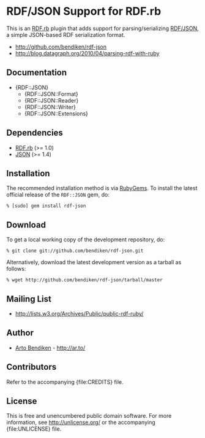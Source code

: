 RDF/JSON Support for RDF.rb
===========================

This is an [RDF.rb][] plugin that adds support for parsing/serializing
[RDF/JSON][], a simple JSON-based RDF serialization format.

* <http://github.com/bendiken/rdf-json>
* <http://blog.datagraph.org/2010/04/parsing-rdf-with-ruby>

Documentation
-------------

* {RDF::JSON}
  * {RDF::JSON::Format}
  * {RDF::JSON::Reader}
  * {RDF::JSON::Writer}
  * {RDF::JSON::Extensions}

Dependencies
------------

* [RDF.rb](http://rubygems.org/gems/rdf) (>= 1.0)
* [JSON](http://rubygems.org/gems/json_pure) (>= 1.4)

Installation
------------

The recommended installation method is via [RubyGems](http://rubygems.org/).
To install the latest official release of the `RDF::JSON` gem, do:

    % [sudo] gem install rdf-json

Download
--------

To get a local working copy of the development repository, do:

    % git clone git://github.com/bendiken/rdf-json.git

Alternatively, download the latest development version as a tarball as
follows:

    % wget http://github.com/bendiken/rdf-json/tarball/master

Mailing List
------------

* <http://lists.w3.org/Archives/Public/public-rdf-ruby/>

Author
------

* [Arto Bendiken](http://github.com/bendiken) - <http://ar.to/>

Contributors
------------

Refer to the accompanying {file:CREDITS} file.

License
-------

This is free and unencumbered public domain software. For more information,
see <http://unlicense.org/> or the accompanying {file:UNLICENSE} file.

[RDF.rb]:   http://rdf.rubyforge.org/
[RDF/JSON]: http://n2.talis.com/wiki/RDF_JSON_Specification
